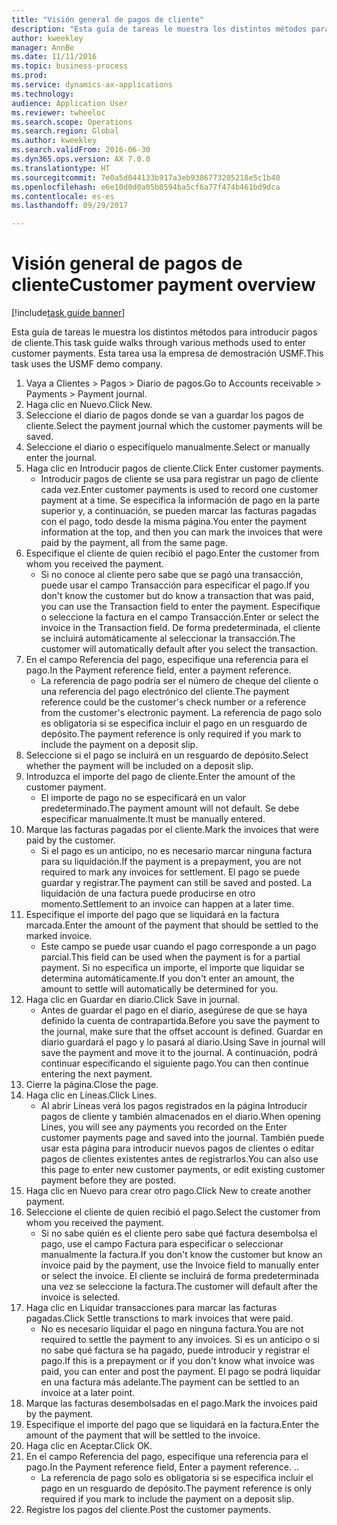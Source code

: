 ```yaml
--- 
title: "Visión general de pagos de cliente"
description: "Esta guía de tareas le muestra los distintos métodos para introducir pagos de cliente."
author: kweekley
manager: AnnBe
ms.date: 11/11/2016
ms.topic: business-process
ms.prod: 
ms.service: dynamics-ax-applications
ms.technology: 
audience: Application User
ms.reviewer: twheeloc
ms.search.scope: Operations
ms.search.region: Global
ms.author: kweekley
ms.search.validFrom: 2016-06-30
ms.dyn365.ops.version: AX 7.0.0
ms.translationtype: HT
ms.sourcegitcommit: 7e0a5d044133b917a3eb9386773205218e5c1b40
ms.openlocfilehash: e6e10d0d0a05b0594ba5cf6a77f474b461bd9dca
ms.contentlocale: es-es
ms.lasthandoff: 09/29/2017

---
```

# <a name="customer-payment-overview"></a><span data-ttu-id="b1e9e-103">Visión general de pagos de cliente</span><span class="sxs-lookup"><span data-stu-id="b1e9e-103">Customer payment overview</span></span>

[!include[task guide banner](../../includes/task-guide-banner.md)]

<span data-ttu-id="b1e9e-104">Esta guía de tareas le muestra los distintos métodos para introducir pagos de cliente.</span><span class="sxs-lookup"><span data-stu-id="b1e9e-104">This task guide walks through various methods used to enter customer payments.</span></span> <span data-ttu-id="b1e9e-105">Esta tarea usa la empresa de demostración USMF.</span><span class="sxs-lookup"><span data-stu-id="b1e9e-105">This task uses the USMF demo company.</span></span>

1. <span data-ttu-id="b1e9e-106">Vaya a Clientes > Pagos > Diario de pagos.</span><span class="sxs-lookup"><span data-stu-id="b1e9e-106">Go to Accounts receivable > Payments > Payment journal.</span></span>
2. <span data-ttu-id="b1e9e-107">Haga clic en Nuevo.</span><span class="sxs-lookup"><span data-stu-id="b1e9e-107">Click New.</span></span>
3. <span data-ttu-id="b1e9e-108">Seleccione el diario de pagos donde se van a guardar los pagos de cliente.</span><span class="sxs-lookup"><span data-stu-id="b1e9e-108">Select the payment journal which the customer payments will be saved.</span></span>
4. <span data-ttu-id="b1e9e-109">Seleccione el diario o especifíquelo manualmente.</span><span class="sxs-lookup"><span data-stu-id="b1e9e-109">Select or manually enter the journal.</span></span>
5. <span data-ttu-id="b1e9e-110">Haga clic en Introducir pagos de cliente.</span><span class="sxs-lookup"><span data-stu-id="b1e9e-110">Click Enter customer payments.</span></span>
    * <span data-ttu-id="b1e9e-111">Introducir pagos de cliente se usa para registrar un pago de cliente cada vez.</span><span class="sxs-lookup"><span data-stu-id="b1e9e-111">Enter customer payments is used to record one customer payment at a time.</span></span> <span data-ttu-id="b1e9e-112">Se especifica la información de pago en la parte superior y, a continuación, se pueden marcar las facturas pagadas con el pago, todo desde la misma página.</span><span class="sxs-lookup"><span data-stu-id="b1e9e-112">You enter the payment information at the top, and then you can mark the invoices that were paid by the payment, all from the same page.</span></span>  
6. <span data-ttu-id="b1e9e-113">Especifique el cliente de quien recibió el pago.</span><span class="sxs-lookup"><span data-stu-id="b1e9e-113">Enter the customer from whom you received the payment.</span></span>
    * <span data-ttu-id="b1e9e-114">Si no conoce al cliente pero sabe que se pagó una transacción, puede usar el campo Transacción para especificar el pago.</span><span class="sxs-lookup"><span data-stu-id="b1e9e-114">If you don't know the customer but do know a transaction that was paid, you can use the Transaction field to enter the payment.</span></span> <span data-ttu-id="b1e9e-115">Especifique o seleccione la factura en el campo Transacción.</span><span class="sxs-lookup"><span data-stu-id="b1e9e-115">Enter or select the invoice in the Transaction field.</span></span> <span data-ttu-id="b1e9e-116">De forma predeterminada, el cliente se incluirá automáticamente al seleccionar la transacción.</span><span class="sxs-lookup"><span data-stu-id="b1e9e-116">The customer will automatically default after you select the transaction.</span></span>  
7. <span data-ttu-id="b1e9e-117">En el campo Referencia del pago, especifique una referencia para el pago.</span><span class="sxs-lookup"><span data-stu-id="b1e9e-117">In the Payment reference field, enter a payment reference.</span></span>
    * <span data-ttu-id="b1e9e-118">La referencia de pago podría ser el número de cheque del cliente o una referencia del pago electrónico del cliente.</span><span class="sxs-lookup"><span data-stu-id="b1e9e-118">The payment reference could be the customer's check number or a reference from the customer's electronic payment.</span></span> <span data-ttu-id="b1e9e-119">La referencia de pago solo es obligatoria si se especifica incluir el pago en un resguardo de depósito.</span><span class="sxs-lookup"><span data-stu-id="b1e9e-119">The payment reference is only required if you mark to include the payment on a deposit slip.</span></span>  
8. <span data-ttu-id="b1e9e-120">Seleccione si el pago se incluirá en un resguardo de depósito.</span><span class="sxs-lookup"><span data-stu-id="b1e9e-120">Select whether the payment will be included on a deposit slip.</span></span> 
9. <span data-ttu-id="b1e9e-121">Introduzca el importe del pago de cliente.</span><span class="sxs-lookup"><span data-stu-id="b1e9e-121">Enter the amount of the customer payment.</span></span>
    * <span data-ttu-id="b1e9e-122">El importe de pago no se especificará en un valor predeterminado.</span><span class="sxs-lookup"><span data-stu-id="b1e9e-122">The payment amount will not default.</span></span> <span data-ttu-id="b1e9e-123">Se debe especificar manualmente.</span><span class="sxs-lookup"><span data-stu-id="b1e9e-123">It must be manually entered.</span></span>  
10. <span data-ttu-id="b1e9e-124">Marque las facturas pagadas por el cliente.</span><span class="sxs-lookup"><span data-stu-id="b1e9e-124">Mark the invoices that were paid by the customer.</span></span>
    * <span data-ttu-id="b1e9e-125">Si el pago es un anticipo, no es necesario marcar ninguna factura para su liquidación.</span><span class="sxs-lookup"><span data-stu-id="b1e9e-125">If the payment is a prepayment, you are not required to mark any invoices for settlement.</span></span> <span data-ttu-id="b1e9e-126">El pago se puede guardar y registrar.</span><span class="sxs-lookup"><span data-stu-id="b1e9e-126">The payment can still be saved and posted.</span></span> <span data-ttu-id="b1e9e-127">La liquidación de una factura puede producirse en otro momento.</span><span class="sxs-lookup"><span data-stu-id="b1e9e-127">Settlement to an invoice can happen at a later time.</span></span>  
11. <span data-ttu-id="b1e9e-128">Especifique el importe del pago que se liquidará en la factura marcada.</span><span class="sxs-lookup"><span data-stu-id="b1e9e-128">Enter the amount of the payment that should be settled to the marked invoice.</span></span> 
    * <span data-ttu-id="b1e9e-129">Este campo se puede usar cuando el pago corresponde a un pago parcial.</span><span class="sxs-lookup"><span data-stu-id="b1e9e-129">This field can be used when the payment is for a partial payment.</span></span> <span data-ttu-id="b1e9e-130">Si no especifica un importe, el importe que liquidar se determina automáticamente.</span><span class="sxs-lookup"><span data-stu-id="b1e9e-130">If you don't enter an amount, the amount to settle will automatically be determined for you.</span></span>  
12. <span data-ttu-id="b1e9e-131">Haga clic en Guardar en diario.</span><span class="sxs-lookup"><span data-stu-id="b1e9e-131">Click Save in journal.</span></span>
    * <span data-ttu-id="b1e9e-132">Antes de guardar el pago en el diario, asegúrese de que se haya definido la cuenta de contrapartida.</span><span class="sxs-lookup"><span data-stu-id="b1e9e-132">Before you save the payment to the journal, make sure that the offset account is defined.</span></span> <span data-ttu-id="b1e9e-133">Guardar en diario guardará el pago y lo pasará al diario.</span><span class="sxs-lookup"><span data-stu-id="b1e9e-133">Using Save in journal will save the payment and move it to the journal.</span></span> <span data-ttu-id="b1e9e-134">A continuación, podrá continuar especificando el siguiente pago.</span><span class="sxs-lookup"><span data-stu-id="b1e9e-134">You can then continue entering the next payment.</span></span>  
13. <span data-ttu-id="b1e9e-135">Cierre la página.</span><span class="sxs-lookup"><span data-stu-id="b1e9e-135">Close the page.</span></span>
14. <span data-ttu-id="b1e9e-136">Haga clic en Líneas.</span><span class="sxs-lookup"><span data-stu-id="b1e9e-136">Click Lines.</span></span>
    * <span data-ttu-id="b1e9e-137">Al abrir Líneas verá los pagos registrados en la página Introducir pagos de cliente y también almacenados en el diario.</span><span class="sxs-lookup"><span data-stu-id="b1e9e-137">When opening Lines, you will see any payments you recorded on the Enter customer payments page and saved into the journal.</span></span> <span data-ttu-id="b1e9e-138">También puede usar esta página para introducir nuevos pagos de clientes o editar pagos de clientes existentes antes de registrarlos.</span><span class="sxs-lookup"><span data-stu-id="b1e9e-138">You can also use this page to enter new customer payments, or edit existing customer payment before they are posted.</span></span>  
15. <span data-ttu-id="b1e9e-139">Haga clic en Nuevo para crear otro pago.</span><span class="sxs-lookup"><span data-stu-id="b1e9e-139">Click New to create another payment.</span></span> 
16. <span data-ttu-id="b1e9e-140">Seleccione el cliente de quien recibió el pago.</span><span class="sxs-lookup"><span data-stu-id="b1e9e-140">Select the customer from whom you received the payment.</span></span>
    * <span data-ttu-id="b1e9e-141">Si no sabe quién es el cliente pero sabe qué factura desembolsa el pago, use el campo Factura para especificar o seleccionar manualmente la factura.</span><span class="sxs-lookup"><span data-stu-id="b1e9e-141">If you don't know the customer but know an invoice paid by the payment, use the Invoice field to manually enter or select the invoice.</span></span> <span data-ttu-id="b1e9e-142">El cliente se incluirá de forma predeterminada una vez se seleccione la factura.</span><span class="sxs-lookup"><span data-stu-id="b1e9e-142">The customer will default after the invoice is selected.</span></span>  
17. <span data-ttu-id="b1e9e-143">Haga clic en Liquidar transacciones para marcar las facturas pagadas.</span><span class="sxs-lookup"><span data-stu-id="b1e9e-143">Click Settle transctions to mark invoices that were paid.</span></span>
    * <span data-ttu-id="b1e9e-144">No es necesario liquidar el pago en ninguna factura.</span><span class="sxs-lookup"><span data-stu-id="b1e9e-144">You are not required to settle the payment to any invoices.</span></span> <span data-ttu-id="b1e9e-145">Si es un anticipo o si no sabe qué factura se ha pagado, puede introducir y registrar el pago.</span><span class="sxs-lookup"><span data-stu-id="b1e9e-145">If this is a prepayment or if you don't know what invoice was paid, you can enter and post the payment.</span></span> <span data-ttu-id="b1e9e-146">El pago se podrá liquidar en una factura más adelante.</span><span class="sxs-lookup"><span data-stu-id="b1e9e-146">The payment can be settled to an invoice at a later point.</span></span>  
18. <span data-ttu-id="b1e9e-147">Marque las facturas desembolsadas en el pago.</span><span class="sxs-lookup"><span data-stu-id="b1e9e-147">Mark the invoices paid by the payment.</span></span> 
19. <span data-ttu-id="b1e9e-148">Especifique el importe del pago que se liquidará en la factura.</span><span class="sxs-lookup"><span data-stu-id="b1e9e-148">Enter the amount of the payment that will be settled to the invoice.</span></span>
20. <span data-ttu-id="b1e9e-149">Haga clic en Aceptar.</span><span class="sxs-lookup"><span data-stu-id="b1e9e-149">Click OK.</span></span>
21. <span data-ttu-id="b1e9e-150">En el campo Referencia del pago, especifique una referencia para el pago.</span><span class="sxs-lookup"><span data-stu-id="b1e9e-150">In the Payment reference field, Enter a payment reference.</span></span> <span data-ttu-id="b1e9e-151">.</span><span class="sxs-lookup"><span data-stu-id="b1e9e-151">.</span></span>
    * <span data-ttu-id="b1e9e-152">La referencia de pago solo es obligatoria si se especifica incluir el pago en un resguardo de depósito.</span><span class="sxs-lookup"><span data-stu-id="b1e9e-152">The payment reference is only required if you mark to include the payment on a deposit slip.</span></span>  
22. <span data-ttu-id="b1e9e-153">Registre los pagos del cliente.</span><span class="sxs-lookup"><span data-stu-id="b1e9e-153">Post the customer payments.</span></span> 


